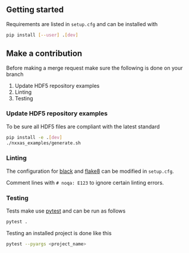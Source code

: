 ## Getting started

Requirements are listed in `setup.cfg` and can be installed with

```bash
pip install [--user] .[dev]
```

## Make a contribution

Before making a merge request make sure the following is done on your branch

1. Update HDF5 repository examples
2. Linting
3. Testing

### Update HDF5 repository examples

To be sure all HDF5 files are compliant with the latest standard

```bash
pip install -e .[dev]
./nxxas_examples/generate.sh
```

### Linting

The configuration for [black](https://black.readthedocs.io/en/stable/) and [flake8](https://flake8.pycqa.org/en/latest/index.html) can be modified in `setup.cfg`.

Comment lines with `# noqa: E123` to ignore certain linting errors.

### Testing

Tests make use [pytest](https://docs.pytest.org/en/stable/index.html) and can be run as follows

```bash
pytest .
```

Testing an installed project is done like this

```bash
pytest --pyargs <project_name>
```
